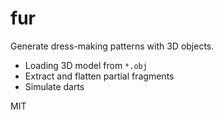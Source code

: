 # fur

Generate dress-making patterns with 3D objects.

- Loading 3D model from `*.obj`
- Extract and flatten partial fragments
- Simulate darts

MIT
